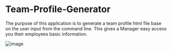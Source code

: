 # Team-Profile-Generator
The purpose of this application is to generate a team profile html file base on the user input from the command line. This gives a Manager easy access you their employees basic information.

![image](https://www.awesomescreenshot.com/image/19814118?key=f064acf33f2f4c243c4dca3ba51b3adf)
